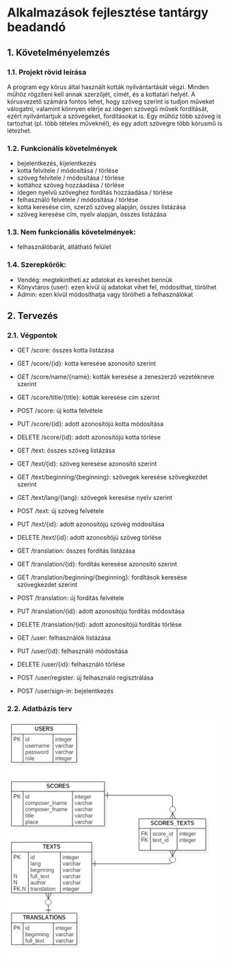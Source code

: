 # Alkalmazások fejlesztése tantárgy beadandó

## 1. Követelményelemzés

### 1.1. Projekt rövid leírása

A program egy kórus által használt kották nyilvántartását végzi. Minden műhöz rögzíteni kell annak szerzőjét, címét, és a kottatári helyét. A kórusvezető számára fontos lehet, hogy szöveg szerint is tudjon műveket válogatni, valamint könnyen elérje az idegen szövegű művek fordítását, ezért nyilvántartjuk a szövegeket, fordításokat is. Egy műhöz több szöveg is tartozhat (pl. több tételes műveknél), és egy adott szövegre több kórusmű is létezhet.

### 1.2. Funkcionális követelmények
- bejelentkezés, kijelentkezés
- kotta felvitele / módosítása / törlése
- szöveg felvitele / módosítása / törlése
- kottához szöveg hozzáadása / törlése
- idegen nyelvű szöveghez fordítás hozzáadása / törlése
- felhasználó felvétele / módosítása / törlése
- kotta keresése cím, szerző szöveg alapján, összes listázása
- szöveg keresése cím, nyelv alapján, összes listázása

### 1.3. Nem funkcionális követelmények:
- felhasználóbarát, átlátható felület

### 1.4. Szerepkörök:
- Vendég: megtekintheti az adatokat és kereshet bennük
- Könyvtáros (user): ezen kívül új adatokat  vihet fel, módosíthat, törölhet
- Admin: ezen kívül módosíthatja vagy törölheti a felhasználókat

## 2. Tervezés

### 2.1. Végpontok

- GET /score: összes kotta listázása
- GET /score/{id}: kotta keresése azonosító szerint
- GET /score/name/{name}: kották keresése a zeneszerző vezetékneve szerint
- GET /score/title/{title}: kották keresése cím szerint
- POST /score: új kotta felvétele
- PUT /score/{id}: adott azonosítójú kotta módosítása
- DELETE /score/{id}: adott azonosítójú kotta törlése

- GET /text: összes szöveg listázása
- GET /text/{id}: szöveg keresése azonosító szerint
- GET /text/beginning/{beginning}: szövegek keresése szövegkezdet szerint
- GET /text/lang/{lang}: szövegek keresése nyelv szerint
- POST /text: új szöveg felvétele
- PUT /text/{id}: adott azonosítójú szöveg módosítása
- DELETE /text/{id}: adott azonosítójú szöveg törlése

- GET /translation: összes fordítás listázása
- GET /translation/{id}: fordítás keresése azonosító szerint
- GET /translation/beginning/{beginning}: fordítások keresése szövegkezdet szerint
- POST /translation: új fordítás felvétele
- PUT /translation/{id}: adott azonosítójú fordítás módosítása
- DELETE /translation/{id}: adott azonosítójú fordítás törlése

- GET /user: felhasználók listázása
- PUT /user/{id}: felhasználó módosítása
- DELETE /user/{id}: felhasználó törlése

- POST /user/register: új felhasználó regisztrálása
- POST /user/sign-in: bejelentkezés

### 2.2. Adatbázis terv

![ER diagram](/images/database.png)

